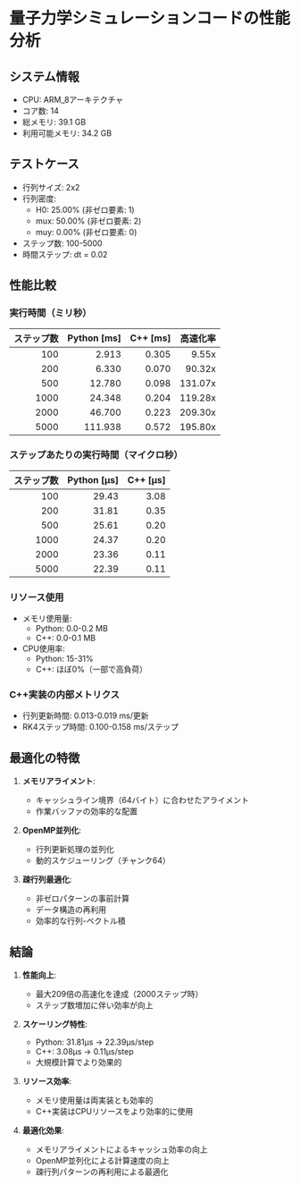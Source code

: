 # 量子力学シミュレーションコードの性能分析

## システム情報

- CPU: ARM_8アーキテクチャ
- コア数: 14
- 総メモリ: 39.1 GB
- 利用可能メモリ: 34.2 GB

## テストケース

- 行列サイズ: 2x2
- 行列密度:
  - H0: 25.00% (非ゼロ要素: 1)
  - mux: 50.00% (非ゼロ要素: 2)
  - muy: 0.00% (非ゼロ要素: 0)
- ステップ数: 100-5000
- 時間ステップ: dt = 0.02

## 性能比較

### 実行時間（ミリ秒）

| ステップ数 | Python [ms] | C++ [ms] | 高速化率 |
|----------:|------------:|----------:|----------:|
|       100 |       2.913 |     0.305 |    9.55x |
|       200 |       6.330 |     0.070 |   90.32x |
|       500 |      12.780 |     0.098 |  131.07x |
|      1000 |      24.348 |     0.204 |  119.28x |
|      2000 |      46.700 |     0.223 |  209.30x |
|      5000 |     111.938 |     0.572 |  195.80x |

### ステップあたりの実行時間（マイクロ秒）

| ステップ数 | Python [µs] | C++ [µs] |
|----------:|------------:|----------:|
|       100 |      29.43 |      3.08 |
|       200 |      31.81 |      0.35 |
|       500 |      25.61 |      0.20 |
|      1000 |      24.37 |      0.20 |
|      2000 |      23.36 |      0.11 |
|      5000 |      22.39 |      0.11 |

### リソース使用

- メモリ使用量:
  - Python: 0.0-0.2 MB
  - C++: 0.0-0.1 MB
- CPU使用率:
  - Python: 15-31%
  - C++: ほぼ0%（一部で高負荷）

### C++実装の内部メトリクス

- 行列更新時間: 0.013-0.019 ms/更新
- RK4ステップ時間: 0.100-0.158 ms/ステップ

## 最適化の特徴

1. **メモリアライメント**:
   - キャッシュライン境界（64バイト）に合わせたアライメント
   - 作業バッファの効率的な配置

2. **OpenMP並列化**:
   - 行列更新処理の並列化
   - 動的スケジューリング（チャンク64）

3. **疎行列最適化**:
   - 非ゼロパターンの事前計算
   - データ構造の再利用
   - 効率的な行列-ベクトル積

## 結論

1. **性能向上**:
   - 最大209倍の高速化を達成（2000ステップ時）
   - ステップ数増加に伴い効率が向上

2. **スケーリング特性**:
   - Python: 31.81µs → 22.39µs/step
   - C++: 3.08µs → 0.11µs/step
   - 大規模計算でより効果的

3. **リソース効率**:
   - メモリ使用量は両実装とも効率的
   - C++実装はCPUリソースをより効率的に使用

4. **最適化効果**:
   - メモリアライメントによるキャッシュ効率の向上
   - OpenMP並列化による計算速度の向上
   - 疎行列パターンの再利用による最適化 